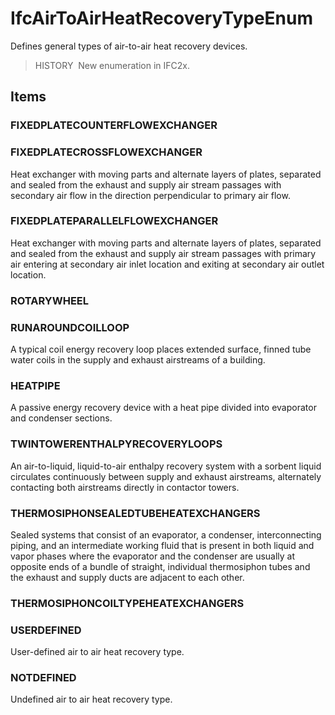 # IfcAirToAirHeatRecoveryTypeEnum

Defines general types of air-to-air heat recovery devices.

> HISTORY&nbsp; New enumeration in IFC2x.

## Items

### FIXEDPLATECOUNTERFLOWEXCHANGER


### FIXEDPLATECROSSFLOWEXCHANGER
Heat exchanger with moving parts and alternate layers of plates, separated and sealed from the exhaust and supply air stream passages with secondary air flow in the direction perpendicular to primary air flow.

### FIXEDPLATEPARALLELFLOWEXCHANGER
Heat exchanger with moving parts and alternate layers of plates, separated and sealed from the exhaust and supply air stream passages with primary air entering at secondary air inlet location and exiting at secondary air outlet location.

### ROTARYWHEEL


### RUNAROUNDCOILLOOP
A typical coil energy recovery loop places extended surface, finned tube water coils in the supply and exhaust airstreams of a building.

### HEATPIPE
A passive energy recovery device with a heat pipe divided into evaporator and condenser sections.

### TWINTOWERENTHALPYRECOVERYLOOPS
An air-to-liquid, liquid-to-air enthalpy recovery system with a sorbent liquid circulates continuously between supply and exhaust airstreams, alternately contacting both airstreams directly in contactor towers.

### THERMOSIPHONSEALEDTUBEHEATEXCHANGERS
Sealed systems that consist of an evaporator, a condenser, interconnecting piping, and an intermediate working fluid that is present in both liquid and vapor phases where the evaporator and the condenser are usually at opposite ends of a bundle of straight, individual thermosiphon tubes and the exhaust and supply ducts are adjacent to each other.

### THERMOSIPHONCOILTYPEHEATEXCHANGERS


### USERDEFINED
User-defined air to air heat recovery type.

### NOTDEFINED
Undefined air to air heat recovery type.
